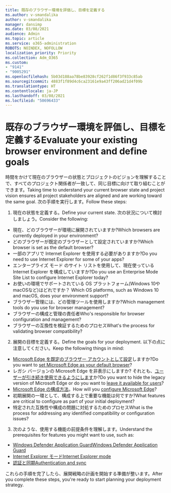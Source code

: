 ```yaml
---
title: 既存のブラウザー環境を評価し、目標を定義する
ms.author: v-smandalika
author: v-smandalika
manager: dansimp
ms.date: 03/08/2021
audience: Admin
ms.topic: article
ms.service: o365-administration
ROBOTS: NOINDEX, NOFOLLOW
localization_priority: Priority
ms.collection: Adm_O365
ms.custom:
- "9141"
- "9005291"
ms.openlocfilehash: 5b03d188aa78be83928cf262f1d86f3f933c85ab
ms.sourcegitcommit: 4883f1f89d4c6ca23161e9a43ff206ad21d4f09b
ms.translationtype: HT
ms.contentlocale: ja-JP
ms.lasthandoff: 03/08/2021
ms.locfileid: "50696433"
---
```

# <a name="evaluate-your-existing-browser-environment-and-define-goals"></a><span data-ttu-id="67ebd-102">既存のブラウザー環境を評価し、目標を定義する</span><span class="sxs-lookup"><span data-stu-id="67ebd-102">Evaluate your existing browser environment and define goals</span></span>

<span data-ttu-id="67ebd-103">時間をかけて現在のブラウザーの状態とプロジェクトのビジョンを理解することで、すべてのプロジェクト関係者が一致して、同じ目標に向けて取り組むことができます。</span><span class="sxs-lookup"><span data-stu-id="67ebd-103">Taking time to understand your current browser state and project vision ensures all project stakeholders are aligned and are working toward the same goal.</span></span> <span data-ttu-id="67ebd-104">次の手順を実行します。</span><span class="sxs-lookup"><span data-stu-id="67ebd-104">Follow these steps:</span></span>

1. <span data-ttu-id="67ebd-105">現在の状態を定義する。</span><span class="sxs-lookup"><span data-stu-id="67ebd-105">Define your current state.</span></span> <span data-ttu-id="67ebd-106">次の状況について検討しましょう。</span><span class="sxs-lookup"><span data-stu-id="67ebd-106">Consider the following:</span></span>
- <span data-ttu-id="67ebd-107">現在、どのブラウザーが環境に展開されていますか?</span><span class="sxs-lookup"><span data-stu-id="67ebd-107">Which browsers are currently deployed in your environment?</span></span>
- <span data-ttu-id="67ebd-108">どのブラウザーが既定のブラウザーとして設定されていますか?</span><span class="sxs-lookup"><span data-stu-id="67ebd-108">Which browser is set as the default browser?</span></span>
- <span data-ttu-id="67ebd-109">一部のアプリで Internet Explorer を使用する必要がありますか?</span><span class="sxs-lookup"><span data-stu-id="67ebd-109">Do you need to use Internet Explorer for some of your apps?</span></span>
- <span data-ttu-id="67ebd-110">エンタープライズ モード のサイト リストを使用して、現在使っている Internet Explorer を構成していますか?</span><span class="sxs-lookup"><span data-stu-id="67ebd-110">Do you use an Enterprise Mode Site List to configure Internet Explorer today?</span></span>
- <span data-ttu-id="67ebd-111">お使いの環境でサポートされている OS プラットフォーム(Windows 10やmacOSなど)はどれですか？ </span><span class="sxs-lookup"><span data-stu-id="67ebd-111">Which OS platforms, such as Windows 10 and macOS, does your environment support?</span></span>
- <span data-ttu-id="67ebd-112">ブラウザー管理には、どの管理ツールを使用しますか?</span><span class="sxs-lookup"><span data-stu-id="67ebd-112">Which management tools do you use for browser management?</span></span>
- <span data-ttu-id="67ebd-113">ブラウザーの構成と管理の責任者</span><span class="sxs-lookup"><span data-stu-id="67ebd-113">Who's responsible for browser configuration and management?</span></span>
- <span data-ttu-id="67ebd-114">ブラウザーの互換性を検証するためのプロセス</span><span class="sxs-lookup"><span data-stu-id="67ebd-114">What's the process for validating browser compatibility?</span></span>
2. <span data-ttu-id="67ebd-115">展開の目標を定義する。</span><span class="sxs-lookup"><span data-stu-id="67ebd-115">Define the goals for your deployment.</span></span> <span data-ttu-id="67ebd-116">以下の点に注意してください。</span><span class="sxs-lookup"><span data-stu-id="67ebd-116">Keep the following things in mind:</span></span>
- <span data-ttu-id="67ebd-117">[Microsoft Edge を既定のブラウザー アカウントとして設定](https://docs.microsoft.com/DeployEdge/edge-default-browser)しますか?</span><span class="sxs-lookup"><span data-stu-id="67ebd-117">Do you want to [set Microsoft Edge as your default browser](https://docs.microsoft.com/DeployEdge/edge-default-browser)?</span></span>
- <span data-ttu-id="67ebd-118">レガシ バージョンの Microsoft Edge を非表示にしますか? それとも、[ユーザーが引き続き使用できるようにします](https://docs.microsoft.com/DeployEdge/microsoft-edge-sysupdate-access-old-edge)か?</span><span class="sxs-lookup"><span data-stu-id="67ebd-118">Do you want to hide the legacy version of Microsoft Edge or do you want to [leave it available for users](https://docs.microsoft.com/DeployEdge/microsoft-edge-sysupdate-access-old-edge)?</span></span>
- <span data-ttu-id="67ebd-119">[Microsoft Edge の構成方法](https://docs.microsoft.com/DeployEdge/configure-microsoft-edge)。</span><span class="sxs-lookup"><span data-stu-id="67ebd-119">How will you [configure Microsoft Edge](https://docs.microsoft.com/DeployEdge/configure-microsoft-edge)?</span></span>
- <span data-ttu-id="67ebd-120">初期展開の一環として、構成する上で重要な機能は何ですか?</span><span class="sxs-lookup"><span data-stu-id="67ebd-120">What features are critical to configure as part of your initial deployment?</span></span>
- <span data-ttu-id="67ebd-121">特定された互換性や構成の問題に対処するためのプロセス</span><span class="sxs-lookup"><span data-stu-id="67ebd-121">What is the process for addressing any identified compatibility or configuration issues?</span></span>
3. <span data-ttu-id="67ebd-122">次のような、使用する機能の前提条件を理解します。</span><span class="sxs-lookup"><span data-stu-id="67ebd-122">Understand the prerequisites for features you might want to use, such as:</span></span>
- [<span data-ttu-id="67ebd-123">Windows Defender Application Guard</span><span class="sxs-lookup"><span data-stu-id="67ebd-123">Windows Defender Application Guard</span></span>](https://docs.microsoft.com/windows/security/threat-protection/microsoft-defender-application-guard/reqs-md-app-guard)
- [<span data-ttu-id="67ebd-124">Internet Explorer モード</span><span class="sxs-lookup"><span data-stu-id="67ebd-124">Internet Explorer mode</span></span>](https://docs.microsoft.com/DeployEdge/edge-ie-mode)
- [<span data-ttu-id="67ebd-125">認証と同期</span><span class="sxs-lookup"><span data-stu-id="67ebd-125">Authentication and sync</span></span>](https://docs.microsoft.com/DeployEdge/microsoft-edge-security-identity)

<span data-ttu-id="67ebd-126">これらの手順を完了したら、展開戦略の計画を開始する準備が整います。</span><span class="sxs-lookup"><span data-stu-id="67ebd-126">After you complete these steps, you're ready to start planning your deployment strategy.</span></span>
